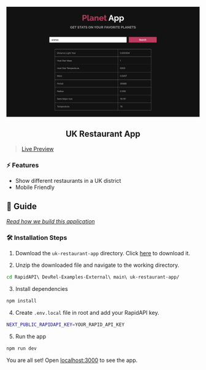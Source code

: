 ![cover](assets/cover.png)

<div align="center">
	<h2>UK Restaurant App</h2>
</div>

> [Live Preview](https://rapidapi-example-uk-restaurant-app.vercel.app/)

### ⚡️ Features

- Show different restaurants in a UK district
- Mobile Friendly

## 📖 Guide

[*Read how we build this application*](https://rapidapi.com/guides/build-uk-restaurant-app)

### 🛠️ Installation Steps

1. Download the `uk-restaurant-app` directory. Click [here](https://download-directory.github.io/?url=https://github.com/RapidAPI/DevRel-Examples-External/tree/main/uk-restaurant-app) to download it.

2. Unzip the downloaded file and navigate to the working directory.

```bash
cd RapidAPI\ DevRel-Examples-External\ main\ uk-restaurant-app/
```

3. Install dependencies

```bash
npm install
```

4. Create `.env.local` file in root and add your RapidAPI key.

```bash
NEXT_PUBLIC_RAPIDAPI_KEY=YOUR_RAPID_API_KEY
```

5. Run the app

```bash
npm run dev
```

You are all set! Open [localhost:3000](http://localhost:3000/) to see the app.
